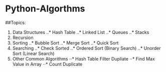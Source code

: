 # Python-Algorthms

##Topics:
1. Data Structures
..* Hash Table
..* Linked List
..* Queues
..* Stacks
2. Recursion
3. Sorting
..* Bubble Sort
..* Merge Sort
..* Quick Sort
4. Searching
..* Check Sorted
..* Ordered Sort (Binary Search)
..* Unorder Sort (Linear Search)
5. Other Common Algorithms
⋅⋅* Hash Table Filter Dupliate
⋅⋅* Find Max Value in Array
⋅⋅* Count Duplicate
